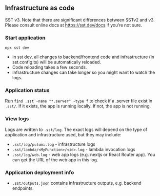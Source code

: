 <!-- BEGIN PLUGIN sst.v3

- Plugin for SST version 3 (https://sst.dev)
- "SST is a framework that makes it easy to build modern full-stack applications on your own infrastructure"
- An application uses SST version 3 if it depends on `sst` version 3.x in package.json

# NOTES FOR HUMANS!

- As the agent runs `npx sst dev` it's assumed that the default stage is appropriate - this will either be the username on the local machine, the stage in .sst/stage or the stage in the SST_STAGE env variable. See https://sst.dev/docs/reference/cli/#stage
- Ensure that the `dev` command in `package.json` ends with ` > .sst/log/web.log 2>&1`. This captures the output of the local web server (e.g. vite) to a log file that the agent can read. This will be addressed in https://github.com/sst/sst/pull/5898.

-->

## Infrastructure as code

SST v3. Note that there are significant differences between SSTv2 and v3. Please consult online docs at https://sst.dev/docs if you're not sure.

### Start application

`npx sst dev`

- In sst dev, all changes to backend/frontend code and infrastructure (in sst.config.ts) will be automatically reloaded. 
- Code reloading takes a few seconds. 
- Infrastructure changes can take longer so you might want to watch the logs.

### Application status

Run `find .sst -name "*.server" -type f` to check if a .server file exist in `.sst/`. If it exists, the app is running locally. If not, the app is not running. 

### View logs

Logs are written to `.sst/log`. The exact logs will depend on the type of application and infrastructure used, but they may include:

- `.sst/log/pulumi.log` - infrastructure logs
- `.sst/lambda/<MyFunction>/<id>.log` - lambda invocation logs
- `.sst/log/web.log` - web app logs (e.g. nextjs or React Router app). You can get the URL of the web app in this log.

### Application deployment info

- `.sst/outputs.json` contains infrastructure outputs, e.g. backend endpoints.

<!-- END PLUGIN sst.v3 -->